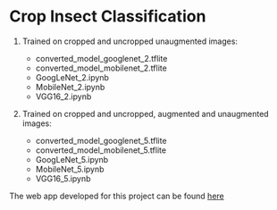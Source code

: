 # Crop Insect Classification

1. Trained on cropped and uncropped unaugmented images:
    - converted_model_googlenet_2.tflite
    - converted_model_mobilenet_2.tflite
    - GoogLeNet_2.ipynb
    - MobileNet_2.ipynb
    - VGG16_2.ipynb
    
1. Trained on cropped and uncropped, augmented and unaugmented images:
    - converted_model_googlenet_5.tflite
    - converted_model_mobilenet_5.tflite
    - GoogLeNet_5.ipynb
    - MobileNet_5.ipynb
    - VGG16_5.ipynb
    
The web app developed for this project can be found [here](https://github.com/patel-himanshu/Insect-Classifier-WebApp)
